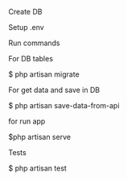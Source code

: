 Create DB

Setup .env

Run commands

For DB tables

$ php artisan migrate

For get data and save in DB

$ php artisan save-data-from-api

for run app

$php artisan serve

Tests

$ php artisan test
